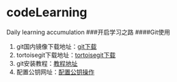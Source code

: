 # codeLearning
Daily learning accumulation
###开启学习之路
####Git使用
1. git国内镜像下载地址：[git下载](https://github.com/waylau/git-for-win)
2. tortoisegit下载地址：[tortoisegit下载](https://tortoisegit.org/download/)
3. git安装教程：[教程地址](https://www.liaoxuefeng.com/wiki/896043488029600/896067074338496)
4. 配置公钥网址：[配置公钥操作](https://www.jianshu.com/p/656756920430)